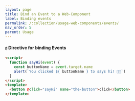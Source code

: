 ```yaml
---
layout: page
title: Bind an Event to a Web-Component
label: Binding events
permalink: /:collection/usage-web-components/events/
nav_order: 5
parent: Usage
---
```


#### `@` Directive for binding Events

```html
<script>
  function sayHi(event) {
    const buttonName = event.target.name
    alert(`You clicked ${ buttonName } to says hi! 👋🏼`)
  }
</script>
<template>
  <button @click="sayHi" name="the-button">click</button>
</template>
```
